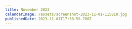 ```yaml
---
title: November 2023
calendarImage: /assets/screenshot-2023-11-01-115810.jpg
publishedDate: 2023-11-01T17:58:58.700Z
---
```

